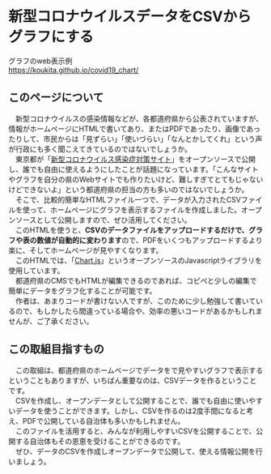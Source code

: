 # 新型コロナウイルスデータをCSVからグラフにする
グラフのweb表示例  
https://koukita.github.io/covid19_chart/
## このページについて
　新型コロナウイルスの感染情報などが、各都道府県から公表されていますが、情報がホームページにHTMLで書いてあり、またはPDFであったり、画像であったりして、市民からは「見ずらい」「使いづらい」「なんとかしてくれ」という声が行政にも多く聞こえてきているのではないでしょうか。  
　東京都が「[新型コロナウイルス感染症対策サイト](https://stopcovid19.metro.tokyo.lg.jp/)」をオープンソースで公開し、誰でも自由に使えるようにしたことが話題になっています。「こんなサイトやグラフを自分の県のWebサイトでも作りたいけど、難しすぎてとてもじゃないけどできないよ」という都道府県の担当の方も多いのではないでしょうか。
　そこで、比較的簡単なHTMLファイル一つで、データが入力されたCSVファイルを使って、ホームページにグラフを表示するファイルを作成しました。オープンソースとして公開しますので、ぜひ活用してください。  
　このHTMLを使うと、**CSVのデータファイルをアップロードするだけで、グラフや表の数値が自動的に変わります**ので、PDFをいくつもアップロードするより楽に、そしてホームページが見やすくなります。  
　このHTMLでは、「[Chart.js](https://www.chartjs.org/)」というオープンソースのJavascriptライブラリを使用しています。  
　都道府県のCMSでもHTMLが編集できるのであれば、コピぺと少しの編集で簡単にデータをグラフ化することが可能です。  
　作者は、あまりコードが書けない人ですが、このために少し勉強して書いているので、もしかしたら間違っている場合や、効率の悪いコードがあるかもしれませんが、ご了承ください。  
  
## この取組目指すもの
　この取組は、都道府県のホームページでデータをで見やすいグラフで表示するということもありますが、いちばん重要なのは、CSVデータを作るということです。  
　CSVを作成し、オープンデータとして公開することで、誰でも自由に使いやすいデータを使うことができます。しかし、CSVを作るのは2度手間になると考え、PDFで公開している自治体も多いかもしれません。  
　このファイルを活用すると、みんなが利用しやすいCSVを公開することで、公開する自治体もその恩恵を受けることができるのです。  
　ぜひ、データのCSVを作成しオープンデータで公開して、使える情報公開を行いましょう。
 

